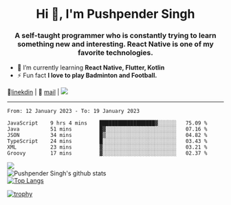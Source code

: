 <h1 align="center">Hi 👋, I'm Pushpender Singh</h1>
<h3 align="center">A self-taught programmer who is constantly trying to learn something new and interesting. React Native is one of my favorite technologies.</h3>

- 🌱 I’m currently learning **React Native, Flutter, Kotlin**
- ⚡ Fun fact **I love to play Badminton and Football.**

👔[linekdin](https://www.linkedin.com/in/pushpender-singh-240061202/) | 📧 [mail](mailto:pushpendersingh@p2devs.com) | ![](https://komarev.com/ghpvc/?username=pushpender-singh-ap&color=blue)


---

<!--START_SECTION:waka-->

```text
From: 12 January 2023 - To: 19 January 2023

JavaScript    9 hrs 4 mins    ██████████████████▓░░░░░░   75.09 %
Java          51 mins         █▓░░░░░░░░░░░░░░░░░░░░░░░   07.16 %
JSON          34 mins         █▒░░░░░░░░░░░░░░░░░░░░░░░   04.82 %
TypeScript    24 mins         █░░░░░░░░░░░░░░░░░░░░░░░░   03.43 %
XML           23 mins         ▓░░░░░░░░░░░░░░░░░░░░░░░░   03.21 %
Groovy        17 mins         ▓░░░░░░░░░░░░░░░░░░░░░░░░   02.37 %
```

<!--END_SECTION:waka-->

<img align="left" src="https://github-readme-streak-stats.herokuapp.com/?user=pushpender-singh-ap&theme=dark" /></br>
![Pushpender Singh's github stats](https://github-readme-stats.vercel.app/api?username=pushpender-singh-ap&show_icons=true&theme=radical&count_private=true)</br>
[![Top Langs](https://github-readme-stats.vercel.app/api/top-langs/?username=pushpender-singh-ap&theme=radical)](https://github.com/pushpender-singh-ap/github-readme-stats)

[![trophy](https://github-profile-trophy.vercel.app/?username=pushpender-singh-ap&theme=radical)](https://github.com/pushpender-singh-ap/pushpender-singh-ap)

